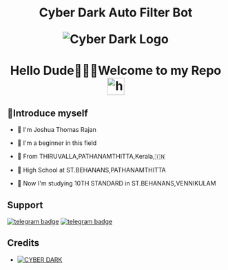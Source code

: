 
<h1 align="center">
  <b>Cyber Dark Auto Filter Bot</b>
<p align="center">
  <img src="logo/logo.jpg" alt="Cyber Dark Logo">
</p>

  <h1 align="center">Hello Dude🙋🏻‍♀️Welcome to my Repo <img src="https://telegra.ph/file/e38375743022a2e302513.jpg" width="40px" alt="hi"><br>

<p align="center">

## 📢Introduce myself

- 🙂 I'm Joshua Thomas Rajan

- 🚩 I'm a beginner in this field

- 📍 From THIRUVALLA,PATHANAMTHITTA,Kerala,🇮🇳

- 🏫 High School at ST.BEHANANS,PATHANAMTHITTA 

- 🏫 Now I'm studying 10TH STANDARD in ST.BEHANANS,VENNIKULAM

## Support
[![telegram badge](https://img.shields.io/badge/Telegram-Group-30302f?style=flat&logo=telegram)](https://t.me/Cyberdark1)
[![telegram badge](https://img.shields.io/badge/Telegram-Channel-30302f?style=flat&logo=telegram)](https://t.me/android_kunjappan_help)

## Credits 
* [![CYBER DARK](https://img.shields.io/static/v1?label=CYBER&message=DARK&color=critical)](https://t.me/CYBERDARK1)

